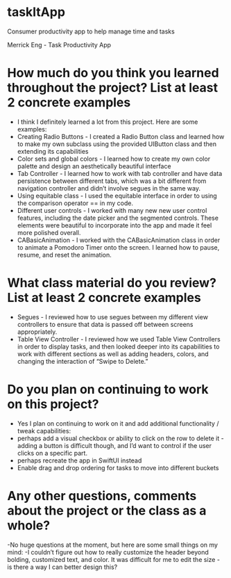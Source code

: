 # taskItApp
Consumer productivity app to help manage time and tasks

Merrick Eng - Task Productivity App

# How much do you think you learned throughout the project? List at least 2 concrete examples
- I think I definitely learned a lot from this project. Here are some examples:
- Creating Radio Buttons - I created a Radio Button class and learned how to make my own subclass using the provided UIButton class and then extending its capabilities
- Color sets and global colors - I learned how to create my own color palette and design an aesthetically beautiful interface
- Tab Controller - I learned how to work with tab controller and have data persistence between different tabs, which was a bit different from navigation controller and didn’t involve segues in the same way.
- Using equitable class - I used the equitable interface in order to using the comparison operator == in my code.
- Different user controls - I worked with many new new user control features, including the date picker and the segmented controls. These elements were beautiful to incorporate into the app and made it feel more polished overall.
- CABasicAnimation - I worked with the CABasicAnimation class in order to animate a Pomodoro Timer onto the screen. I learned how to pause, resume, and reset the animation.

# What class material do you review? List at least 2 concrete examples
- Segues - I reviewed how to use segues between my different view controllers to ensure that data is passed off between screens appropriately.
- Table View Controller - I reviewed how we used Table View Controllers in order to display tasks, and then looked deeper into its capabilities to work with different sections as well as adding headers, colors, and changing the interaction of “Swipe to Delete.”

# Do you plan on continuing to work on this project?
- Yes I plan on continuing to work on it and add additional functionality / tweak capabilities:
- perhaps add a visual checkbox or ability to click on the row to delete it - adding a button is difficult though, and I’d want to control if the user clicks on a specific part.
- perhaps recreate the app in SwiftUI instead
- Enable drag and drop ordering for tasks to move into different buckets

# Any other questions, comments about the project or the class as a whole?
-No huge questions at the moment, but here are some small things on my mind:
-I couldn’t figure out how to really customize the header beyond bolding, customized text, and color. It was difficult for me to edit the size - is there a way I can better design this?

